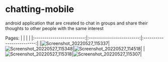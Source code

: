 # chatting-mobile
android application that are created to chat in groups and share their thoughts to other people with the same interest


Pages:
| | | |
|:-------------------------:|:-------------------------:|:-------------------------:|
|![Screenshot_20220527_115337](https://user-images.githubusercontent.com/86879174/170741178-09679279-ae0c-4a5a-b069-cf22f71efae3.png)|![Screenshot_20220527_115348](https://user-images.githubusercontent.com/86879174/170741205-ebbd2c1f-604b-4485-ba71-33a495b61f6d.png)|![Screenshot_20220527_114518](https://user-images.githubusercontent.com/86879174/170741146-ff8bf1a8-557b-461d-9da2-3a92f6ccc704.png)|
|![Screenshot_20220527_115318](https://user-images.githubusercontent.com/86879174/170741168-866a0662-a8b6-4b45-87f9-d615df692482.png)|![Screenshot_20220527_115307](https://user-images.githubusercontent.com/86879174/170741158-d2269146-77c7-46fb-97bb-f0bb7d2ffaa1.png)|

